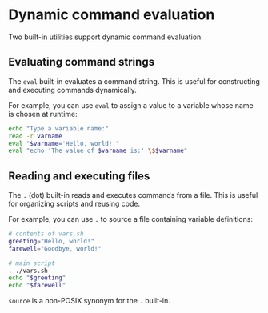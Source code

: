 # Dynamic command evaluation

Two built-in utilities support dynamic command evaluation.

## Evaluating command strings

The `eval` built-in evaluates a command string. This is useful for constructing and executing commands dynamically.

For example, you can use `eval` to assign a value to a variable whose name is chosen at runtime:

```sh
echo "Type a variable name:"
read -r varname
eval "$varname='Hello, world!'"
eval "echo 'The value of $varname is:' \$$varname"
```

## Reading and executing files

The `.` (dot) built-in reads and executes commands from a file. This is useful for organizing scripts and reusing code.

For example, you can use `.` to source a file containing variable definitions:

```sh
# contents of vars.sh
greeting="Hello, world!"
farewell="Goodbye, world!"

# main script
. ./vars.sh
echo "$greeting"
echo "$farewell"
```

`source` is a non-POSIX synonym for the `.` built-in.
